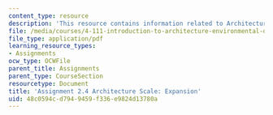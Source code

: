 ```yaml
---
content_type: resource
description: 'This resource contains information related to Architecture Scale: Expansion.'
file: /media/courses/4-111-introduction-to-architecture-environmental-design-spring-2014/48c0594cd7949459f336e9824d13780a_MIT4_111S14_Assignment_2.4.pdf
file_type: application/pdf
learning_resource_types:
- Assignments
ocw_type: OCWFile
parent_title: Assignments
parent_type: CourseSection
resourcetype: Document
title: 'Assignment 2.4 Architecture Scale: Expansion'
uid: 48c0594c-d794-9459-f336-e9824d13780a
---
```

